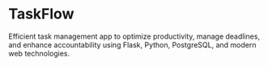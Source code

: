 # TaskFlow
Efficient task management app to optimize productivity, manage deadlines, and enhance accountability using Flask, Python, PostgreSQL, and modern web technologies.
